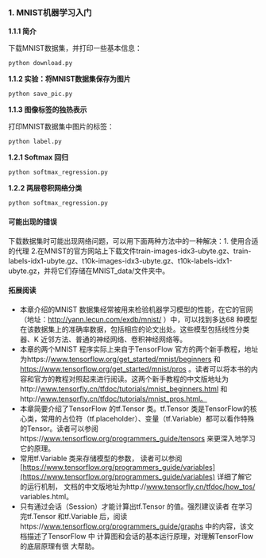 ### 1. MNIST机器学习入门

**1.1.1 简介**

下载MNIST数据集，并打印一些基本信息：
```
python download.py
```

**1.1.2 实验：将MNIST数据集保存为图片**

```
python save_pic.py
```

**1.1.3 图像标签的独热表示**

打印MNIST数据集中图片的标签：
```
python label.py
```

**1.2.1 Softmax 回归**

```
python softmax_regression.py
```

**1.2.2 两层卷积网络分类**
```
python softmax_regression.py
```

#### 可能出现的错误

下载数据集时可能出现网络问题，可以用下面两种方法中的一种解决：1. 使用合适的代理 2.在MNIST的官方网站上下载文件train-images-idx3-ubyte.gz、train-labels-idx1-ubyte.gz、t10k-images-idx3-ubyte.gz、t10k-labels-idx1-ubyte.gz，并将它们存储在MNIST_data/文件夹中。


#### 拓展阅读

- 本章介绍的MNIST 数据集经常被用来检验机器学习模型的性能，在它的官网（地址：http://yann.lecun.com/exdb/mnist/ ）中，可以找到多达68 种模型在该数据集上的准确率数据，包括相应的论文出处。这些模型包括线性分类器、K 近邻方法、普通的神经网络、卷积神经网络等。
- 本章的两个MNIST 程序实际上来自于TensorFlow 官方的两个新手教程，地址为https://www.tensorflow.org/get_started/mnist/beginners 和 https://www.tensorflow.org/get_started/mnist/pros 。读者可以将本书的内容和官方的教程对照起来进行阅读。这两个新手教程的中文版地址为http://www.tensorfly.cn/tfdoc/tutorials/mnist_beginners.html 和http://www.tensorfly.cn/tfdoc/tutorials/mnist_pros.html。
- 本章简要介绍了TensorFlow 的tf.Tensor 类。tf.Tensor 类是TensorFlow的核心类，常用的占位符（tf.placeholder）、变量（tf.Variable）都可以看作特殊的Tensor。读者可以参阅https://www.tensorflow.org/programmers_guide/tensors 来更深入地学习它的原理。
- 常用tf.Variable 类来存储模型的参数， 读者可以参阅[https://www.tensorflow.org/programmers_guide/variables](https://www.tensorflow.org/programmers_guide/variables) 详细了解它的运行机制， 文档的中文版地址为http://www.tensorfly.cn/tfdoc/how_tos/ variables.html。
- 只有通过会话（Session）才能计算出tf.Tensor 的值。强烈建议读者 在学习完tf.Tensor 和tf.Variable 后，阅读https://www.tensorflow.org/programmers_guide/graphs 中的内容，该文档描述了TensorFlow 中 计算图和会话的基本运行原理，对理解TensorFlow 的底层原理有很 大帮助。
